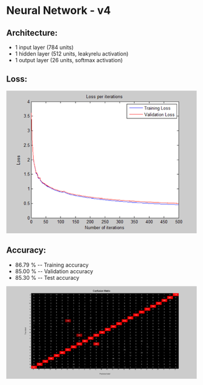 # Neural Network - v4

## Architecture:

- 1 input layer (784 units)
- 1 hidden layer (512 units, leakyrelu activation)
- 1 output layer (26 units, softmax activation)

## Loss:

![image](Visualizations/Loss_per_iterations.png)

## Accuracy:

- 86.79 % -- Training accuracy
- 85.00 % -- Validation accuracy
- 85.30 % -- Test accuracy

![image](Visualizations/Confusion_Matrix.png)
